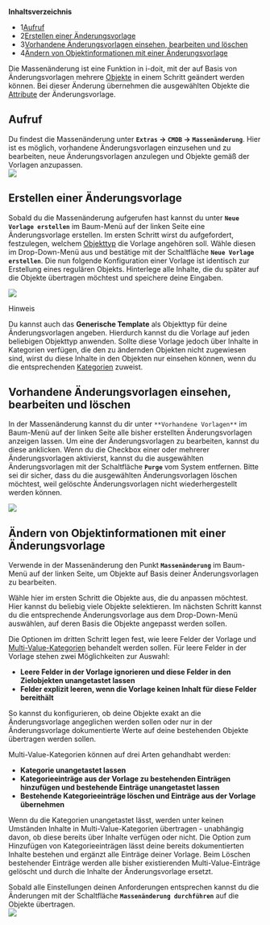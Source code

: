 **Inhaltsverzeichnis**

*   1[Aufruf](#Massenänderung-Aufruf)
*   2[Erstellen einer Änderungsvorlage](#Massenänderung-ErstelleneinerÄnderungsvorlage)
*   3[Vorhandene Änderungsvorlagen einsehen, bearbeiten und löschen](#Massenänderung-VorhandeneÄnderungsvorlageneinsehen,bearbeitenundlöschen)
*   4[Ändern von Objektinformationen mit einer Änderungsvorlage](#Massenänderung-ÄndernvonObjektinformationenmiteinerÄnderungsvorlage)

Die Massenänderung ist eine Funktion in i-doit, mit der auf Basis von Änderungsvorlagen mehrere [Objekte](/display/de/Struktur+der+IT-Dokumentation) in einem Schritt geändert werden können. Bei dieser Änderung übernehmen die ausgewählten Objekte die [Attribute](/display/de/Struktur+der+IT-Dokumentation) der Änderungsvorlage.

Aufruf
------

Du findest die Massenänderung unter **`Extras` → `CMDB` → `Massenänderung`**. Hier ist es möglich, vorhandene Änderungsvorlagen einzusehen und zu bearbeiten, neue Änderungsvorlagen anzulegen und Objekte gemäß der Vorlagen anzupassen.  
![](/download/attachments/20250697/image2021-10-4_8-19-47.png?version=1&modificationDate=1633328387790&api=v2&effects=drop-shadow)

Erstellen einer Änderungsvorlage
--------------------------------

Sobald du die Massenänderung aufgerufen hast kannst du unter **`Neue Vorlage erstellen`**  im Baum-Menü auf der linken Seite eine Änderungsvorlage erstellen. Im ersten Schritt wirst du aufgefordert, festzulegen, welchem [Objekttyp](/display/de/Struktur+der+IT-Dokumentation) die Vorlage angehören soll. Wähle diesen im Drop-Down-Menü aus und bestätige mit der Schaltfläche **`Neue Vorlage erstellen`**. Die nun folgende Konfiguration einer Vorlage ist identisch zur Erstellung eines regulären Objekts. Hinterlege alle Inhalte, die du später auf die Objekte übertragen möchtest und speichere deine Eingaben.

![](/download/attachments/20250697/image2021-10-4_8-21-30.png?version=1&modificationDate=1633328490992&api=v2&effects=drop-shadow)

Hinweis

Du kannst auch das **Generische Template** als Objekttyp für deine Änderungsvorlagen angeben. Hierdurch kannst du die Vorlage auf jeden beliebigen Objekttyp anwenden. Sollte diese Vorlage jedoch über Inhalte in Kategorien verfügen, die den zu ändernden Objekten nicht zugewiesen sind, wirst du diese Inhalte in den Objekten nur einsehen können, wenn du die entsprechenden [Kategorien](/display/de/Struktur+der+IT-Dokumentation) zuweist.

Vorhandene Änderungsvorlagen einsehen, bearbeiten und löschen
-------------------------------------------------------------

In der Massenänderung kannst du dir unter `**Vorhandene Vorlagen**` im Baum-Menü auf der linken Seite alle bisher erstellten Änderungsvorlagen anzeigen lassen. Um eine der Änderungsvorlagen zu bearbeiten, kannst du diese anklicken. Wenn du die Checkbox einer oder mehrerer Änderungsvorlagen aktivierst, kannst du die ausgewählten Änderungsvorlagen mit der Schaltfläche **`Purge`** vom System entfernen. Bitte sei dir sicher, dass du die ausgewählten Änderungsvorlagen löschen möchtest, weil gelöschte Änderungsvorlagen nicht wiederhergestellt werden können.

![](/download/attachments/20250697/image2021-10-4_8-23-38.png?version=1&modificationDate=1633328619045&api=v2&effects=drop-shadow)

Ändern von Objektinformationen mit einer Änderungsvorlage
---------------------------------------------------------

Verwende in der Massenänderung den Punkt **`Massenänderung`** im Baum-Menü auf der linken Seite, um Objekte auf Basis deiner Änderungsvorlagen zu bearbeiten.

Wähle hier im ersten Schritt die Objekte aus, die du anpassen möchtest. Hier kannst du beliebig viele Objekte selektieren. Im nächsten Schritt kannst du die entsprechende Änderungsvorlage aus dem Drop-Down-Menü auswählen, auf deren Basis die Objekte angepasst werden sollen.

Die Optionen im dritten Schritt legen fest, wie leere Felder der Vorlage und [Multi-Value-Kategorien](/display/de/Struktur+der+IT-Dokumentation) behandelt werden sollen. Für leere Felder in der Vorlage stehen zwei Möglichkeiten zur Auswahl:

*   **Leere Felder in der Vorlage ignorieren und diese Felder in den Zielobjekten unangetastet lassen**
*   **Felder explizit leeren, wenn die Vorlage keinen Inhalt für diese Felder bereithält**

So kannst du konfigurieren, ob deine Objekte exakt an die Änderungsvorlage angeglichen werden sollen oder nur in der Änderungsvorlage dokumentierte Werte auf deine bestehenden Objekte übertragen werden sollen.

Multi-Value-Kategorien können auf drei Arten gehandhabt werden:

*   **Kategorie unangetastet lassen**
*   **Kategorieeinträge aus der Vorlage zu bestehenden Einträgen hinzufügen und bestehende Einträge unangetastet lassen**
*   **Bestehende Kategorieeinträge löschen und Einträge aus der Vorlage übernehmen**

Wenn du die Kategorien unangetastet lässt, werden unter keinen Umständen Inhalte in Multi-Value-Kategorien übertragen - unabhängig davon, ob diese bereits über Inhalte verfügen oder nicht. Die Option zum Hinzufügen von Kategorieeinträgen lässt deine bereits dokumentierten Inhalte bestehen und ergänzt alle Einträge deiner Vorlage. Beim Löschen bestehender Einträge werden alle bisher existierenden Multi-Value-Einträge gelöscht und durch die Inhalte der Änderungsvorlage ersetzt.

Sobald alle Einstellungen deinen Anforderungen entsprechen kannst du die Änderungen mit der Schaltfläche **`Massenänderung durchführen`** auf die Objekte übertragen.  
![](/download/attachments/20250697/image2021-10-4_8-30-12.png?version=1&modificationDate=1633329013095&api=v2&effects=drop-shadow)
